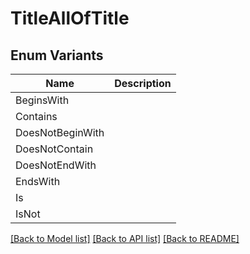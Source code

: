 # TitleAllOfTitle

## Enum Variants

| Name | Description |
|---- | -----|
| BeginsWith |  |
| Contains |  |
| DoesNotBeginWith |  |
| DoesNotContain |  |
| DoesNotEndWith |  |
| EndsWith |  |
| Is |  |
| IsNot |  |

[[Back to Model list]](../README.md#documentation-for-models) [[Back to API list]](../README.md#documentation-for-api-endpoints) [[Back to README]](../README.md)


